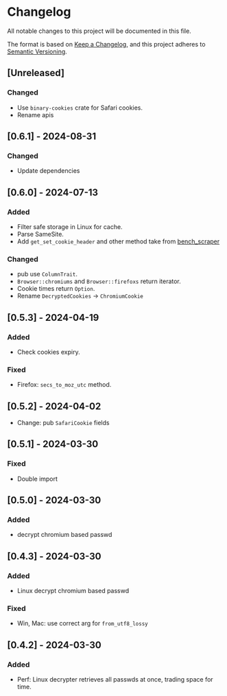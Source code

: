 <!-- markdownlint-disable MD024 -->
# Changelog

All notable changes to this project will be documented in this file.

The format is based on [Keep a Changelog](https://keepachangelog.com/en/1.1.0/),
and this project adheres to [Semantic Versioning](https://semver.org/spec/v2.0.0.html).

## [Unreleased]

### Changed

- Use `binary-cookies` crate for Safari cookies.
- Rename apis

## [0.6.1] - 2024-08-31

### Changed

- Update dependencies

## [0.6.0] - 2024-07-13

### Added

- Filter safe storage in Linux for cache.
- Parse SameSite.
- Add `get_set_cookie_header` and other method take from [bench_scraper](https://github.com/goakley/bench_scraper/blob/main/src/cookie.rs#L43)

### Changed

- pub use `ColumnTrait`.
- `Browser::chromiums` and `Browser::firefoxs` return iterator.
- Cookie times return `Option`.
- Rename `DecryptedCookies` -> `ChromiumCookie`

## [0.5.3] - 2024-04-19

### Added

- Check cookies expiry.

### Fixed

- Firefox: `secs_to_moz_utc` method.

## [0.5.2] - 2024-04-02

- Change: pub `SafariCookie` fields

## [0.5.1] - 2024-03-30

### Fixed

- Double import

## [0.5.0] - 2024-03-30

### Added

- decrypt chromium based passwd

## [0.4.3] - 2024-03-30

### Added

- Linux decrypt chromium based passwd

### Fixed

- Win, Mac: use correct arg for `from_utf8_lossy`

## [0.4.2] - 2024-03-30

### Added

- Perf: Linux decrypter retrieves all passwds at once, trading space for time.

